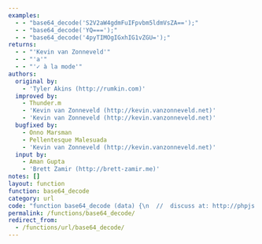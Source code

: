 ```yaml
---
examples:
  - - "base64_decode('S2V2aW4gdmFuIFpvbm5ldmVsZA==');"
  - - "base64_decode('YQ===');"
  - - "base64_decode('4pyTIMOgIGxhIG1vZGU=');"
returns:
  - - "'Kevin van Zonneveld'"
  - - "'a'"
  - - "'✓ à la mode'"
authors:
  original by:
    - 'Tyler Akins (http://rumkin.com)'
  improved by:
    - Thunder.m
    - 'Kevin van Zonneveld (http://kevin.vanzonneveld.net)'
    - 'Kevin van Zonneveld (http://kevin.vanzonneveld.net)'
  bugfixed by:
    - Onno Marsman
    - Pellentesque Malesuada
    - 'Kevin van Zonneveld (http://kevin.vanzonneveld.net)'
  input by:
    - Aman Gupta
    - 'Brett Zamir (http://brett-zamir.me)'
notes: []
layout: function
function: base64_decode
category: url
code: "function base64_decode (data) {\n  //  discuss at: http://phpjs.org/functions/base64_decode/\n  // original by: Tyler Akins (http://rumkin.com)\n  // improved by: Thunder.m\n  // improved by: Kevin van Zonneveld (http://kevin.vanzonneveld.net)\n  // improved by: Kevin van Zonneveld (http://kevin.vanzonneveld.net)\n  //    input by: Aman Gupta\n  //    input by: Brett Zamir (http://brett-zamir.me)\n  // bugfixed by: Onno Marsman\n  // bugfixed by: Pellentesque Malesuada\n  // bugfixed by: Kevin van Zonneveld (http://kevin.vanzonneveld.net)\n  //   example 1: base64_decode('S2V2aW4gdmFuIFpvbm5ldmVsZA==');\n  //   returns 1: 'Kevin van Zonneveld'\n  //   example 2: base64_decode('YQ===');\n  //   returns 2: 'a'\n  //   example 3: base64_decode('4pyTIMOgIGxhIG1vZGU=');\n  //   returns 3: '✓ à la mode'\n\n  var b64 = 'ABCDEFGHIJKLMNOPQRSTUVWXYZabcdefghijklmnopqrstuvwxyz0123456789+/='\n  var o1, o2, o3, h1, h2, h3, h4, bits, i = 0,\n    ac = 0,\n    dec = '',\n    tmp_arr = []\n\n  if (!data) {\n    return data\n  }\n\n  data += ''\n\n  do {\n    // unpack four hexets into three octets using index points in b64\n    h1 = b64.indexOf(data.charAt(i++))\n    h2 = b64.indexOf(data.charAt(i++))\n    h3 = b64.indexOf(data.charAt(i++))\n    h4 = b64.indexOf(data.charAt(i++))\n\n    bits = h1 << 18 | h2 << 12 | h3 << 6 | h4\n\n    o1 = bits >> 16 & 0xff\n    o2 = bits >> 8 & 0xff\n    o3 = bits & 0xff\n\n    if (h3 == 64) {\n      tmp_arr[ac++] = String.fromCharCode(o1)\n    } else if (h4 == 64) {\n      tmp_arr[ac++] = String.fromCharCode(o1, o2)\n    } else {\n      tmp_arr[ac++] = String.fromCharCode(o1, o2, o3)\n    }\n  } while (i < data.length)\n\n  dec = tmp_arr.join('')\n\n  return decodeURIComponent(escape(dec.replace(/\\0+$/, '')))\n}\n"
permalink: /functions/base64_decode/
redirect_from:
  - /functions/url/base64_decode/
---
```


<!-- WARNING! This file is auto generated by `npm run web:inject`, do not edit by hand -->
